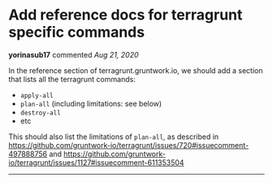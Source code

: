 # Add reference docs for terragrunt specific commands

**yorinasub17** commented *Aug 21, 2020*

In the reference section of terragrunt.gruntwork.io, we should add a section that lists all the terragrunt commands:

- `apply-all`
- `plan-all` (including limitations: see below)
- `destroy-all`
- etc

This should also list the limitations of `plan-all`, as described in https://github.com/gruntwork-io/terragrunt/issues/720#issuecomment-497888756 and https://github.com/gruntwork-io/terragrunt/issues/1127#issuecomment-611353504
<br />
***


